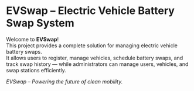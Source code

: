 # EVSwap – Electric Vehicle Battery Swap System

Welcome to **EVSwap**!  
This project provides a complete solution for managing electric vehicle battery swaps.  
It allows users to register, manage vehicles, schedule battery swaps, and track swap history — while administrators can manage users, vehicles, and swap stations efficiently.

*EVSwap – Powering the future of clean mobility.*

